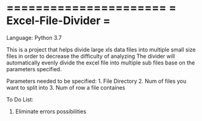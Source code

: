 
======================
= Excel-File-Divider =
======================

Language: Python 3.7

This is a project that helps divide large xls data files into multiple small size files in order to decrease the difficulty of analyzing
The divider will automatically evenly divide the excel file into multiple sub files base on the parameters specified.

Parameters needed to be specified: 
    1. File Directory
    2. Num of files you want to split into
    3. Num of row a file containes
    
   
To Do List:
  1. Eliminate errors possibilities
